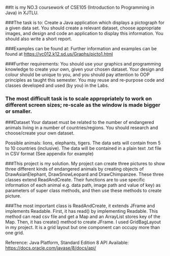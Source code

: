 ##It is my NO.3 coursework of CSE105 (Introduction to Programming in Java) in XJTLU.

###The task is to:
    Create a Java application which displays a pictograph for a given data set. You
    should create a relevant dataset, choose appropriate images, and design and
    code an application to display this information. You should also write a short
    report. 


###Examples can be found at:
    Further information and examples can be found at
    https://vc012.k12.sd.us/Graphs/picto1.html
	
###Further requirements:
    You should use your graphics and programming knowledge to create your own,
    given your chosen dataset. Your design and colour should be unique to you, and
    you should pay attention to OOP principles as taught this semester. You may reuse and re-purpose code and classes developed and used (by you) in the Labs.
	
### The most difficult task is to scale appropriately to work on different screen sizes; re-scale as the window is made bigger or smaller. 
   
###Dataset
Your dataset must be related to the number of endangered animals living in a
number of countries/regions. You should research and choose/create your own
dataset.

Possible animals: lions, elephants, tigers.
The data sets will contain from 5 to 10 countries (inclusive).
The data will be contained in a plain text .txt file in CSV format (See
appendix for example)
	
	

###This project is my solution.
    My project can create three pictures to show three different kinds of
    endangered animals by creating objects of DrawAsianElephant,
    DrawSnowLeopard and DrawChimpanzee. These three classes extend
    ReadAndCreate. Their functions are to use specific information of each animal
    e.g. data path, image path and value of key) as parameters of super class
    methods, and then use these methods to create picture.
	
###The most important class is ReadAndCreate, it extends JFrame and implements
    Readable.
    First, it has read() by implementing Readable. This method can read csv file
    and get a Map and an ArrayList stores key of the Map.
    Then, it has create() method to create JFrame. I used GridBagLayout in my
    project. It is a grid layout but one component can occupy more than one grid.
	



Reference:
    Java Platform, Standard Edition 8 API
	Available: https://docs.oracle.com/javase/8/docs/api/
